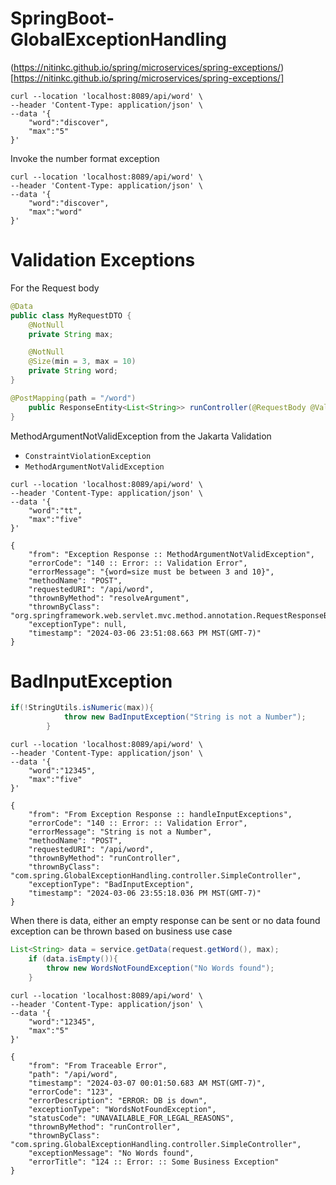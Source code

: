 # SpringBoot-GlobalExceptionHandling

(https://nitinkc.github.io/spring/microservices/spring-exceptions/)[https://nitinkc.github.io/spring/microservices/spring-exceptions/]
```shell
curl --location 'localhost:8089/api/word' \
--header 'Content-Type: application/json' \
--data '{
    "word":"discover",
    "max":"5"
}'
```

Invoke the number format exception

```shell
curl --location 'localhost:8089/api/word' \
--header 'Content-Type: application/json' \
--data '{
    "word":"discover",
    "max":"word"
}'
```

# Validation Exceptions

For the Request body

```java
@Data
public class MyRequestDTO {
    @NotNull
    private String max;

    @NotNull
    @Size(min = 3, max = 10)
    private String word;
}
```

```java
@PostMapping(path = "/word")
    public ResponseEntity<List<String>> runController(@RequestBody @Valid MyRequestDTO request) {
}
```

MethodArgumentNotValidException from the Jakarta Validation

- `ConstraintViolationException`
- `MethodArgumentNotValidException`

```shell
curl --location 'localhost:8089/api/word' \
--header 'Content-Type: application/json' \
--data '{
    "word":"tt",
    "max":"five"
}'
```

```json5
{
    "from": "Exception Response :: MethodArgumentNotValidException",
    "errorCode": "140 :: Error: :: Validation Error",
    "errorMessage": "{word=size must be between 3 and 10}",
    "methodName": "POST",
    "requestedURI": "/api/word",
    "thrownByMethod": "resolveArgument",
    "thrownByClass": "org.springframework.web.servlet.mvc.method.annotation.RequestResponseBodyMethodProcessor",
    "exceptionType": null,
    "timestamp": "2024-03-06 23:51:08.663 PM MST(GMT-7)"
}
```

# BadInputException

```java
if(!StringUtils.isNumeric(max)){
            throw new BadInputException("String is not a Number");
        }
```
```shell
curl --location 'localhost:8089/api/word' \
--header 'Content-Type: application/json' \
--data '{
    "word":"12345",
    "max":"five"
}'
```

```json5
{
    "from": "From Exception Response :: handleInputExceptions",
    "errorCode": "140 :: Error: :: Validation Error",
    "errorMessage": "String is not a Number",
    "methodName": "POST",
    "requestedURI": "/api/word",
    "thrownByMethod": "runController",
    "thrownByClass": "com.spring.GlobalExceptionHandling.controller.SimpleController",
    "exceptionType": "BadInputException",
    "timestamp": "2024-03-06 23:55:18.036 PM MST(GMT-7)"
}
```

When there is data, either an empty response can be sent or no data found exception can be thrown based on business use case

```java
List<String> data = service.getData(request.getWord(), max);
    if (data.isEmpty()){
        throw new WordsNotFoundException("No Words found");
    }
```

```shell
curl --location 'localhost:8089/api/word' \
--header 'Content-Type: application/json' \
--data '{
    "word":"12345",
    "max":"5"
}'
```

```json5
{
    "from": "From Traceable Error",
    "path": "/api/word",
    "timestamp": "2024-03-07 00:01:50.683 AM MST(GMT-7)",
    "errorCode": "123",
    "errorDescription": "ERROR: DB is down",
    "exceptionType": "WordsNotFoundException",
    "statusCode": "UNAVAILABLE_FOR_LEGAL_REASONS",
    "thrownByMethod": "runController",
    "thrownByClass": "com.spring.GlobalExceptionHandling.controller.SimpleController",
    "exceptionMessage": "No Words found",
    "errorTitle": "124 :: Error: :: Some Business Exception"
}
```
